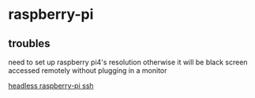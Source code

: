 # raspberry-pi

## troubles
need to set up raspberry pi4's resolution otherwise it will be black screen accessed remotely without plugging in a monitor

[headless raspberry-pi ssh](https://www.raspberrypi.org/documentation/remote-access/ssh/README.md)
